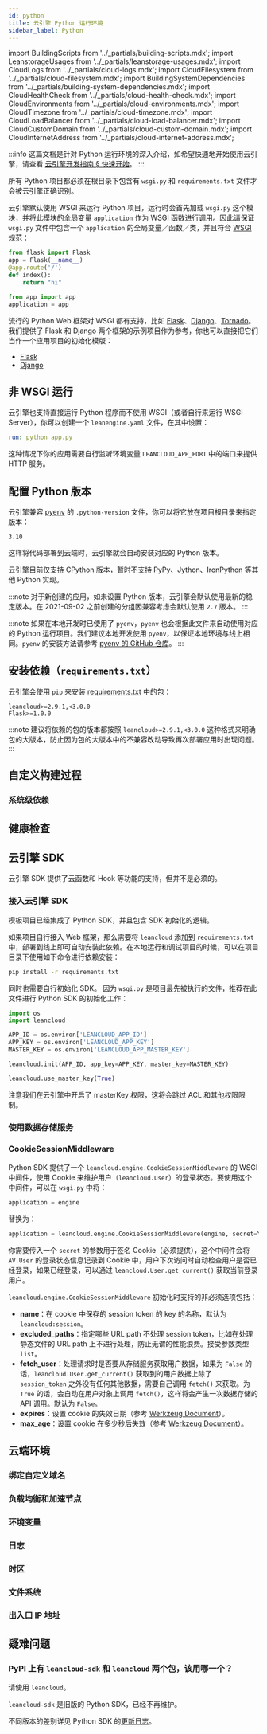 ```yaml
---
id: python
title: 云引擎 Python 运行环境
sidebar_label: Python
---
```


import BuildingScripts from '../_partials/building-scripts.mdx';
import LeanstorageUsages from '../_partials/leanstorage-usages.mdx';
import CloudLogs from '../_partials/cloud-logs.mdx';
import CloudFilesystem from '../_partials/cloud-filesystem.mdx';
import BuildingSystemDependencies from '../_partials/building-system-dependencies.mdx';
import CloudHealthCheck from '../_partials/cloud-health-check.mdx';
import CloudEnvironments from '../_partials/cloud-environments.mdx';
import CloudTimezone from '../_partials/cloud-timezone.mdx';
import CloudLoadBalancer from '../_partials/cloud-load-balancer.mdx';
import CloudCustomDomain from '../_partials/cloud-custom-domain.mdx';
import CloudInternetAddress from '../_partials/cloud-internet-address.mdx';

:::info
这篇文档是针对 Python 运行环境的深入介绍，如希望快速地开始使用云引擎，请查看 [云引擎开发指南 § 快速开始](/sdk/engine/cloud-engine#快速开始)。
:::

所有 Python 项目都必须在根目录下包含有 `wsgi.py` 和 `requirements.txt` 文件才会被云引擎正确识别。

云引擎默认使用 WSGI 来运行 Python 项目，运行时会首先加载 `wsgi.py` 这个模块，并将此模块的全局变量 `application` 作为 WSGI 函数进行调用。因此请保证 `wsgi.py` 文件中包含一个 `application` 的全局变量／函数／类，并且符合 [WSGI 规范](https://www.python.org/dev/peps/pep-0333/)：

```python title='app.py'
from flask import Flask
app = Flask(__name__)
@app.route('/')
def index():
    return "hi"
```

```python title='wsgi.py'
from app import app
application = app
```

流行的 Python Web 框架对 WSGI 都有支持，比如 [Flask](http://flask.pocoo.org)、[Django](https://www.djangoproject.com)、[Tornado](http://www.tornadoweb.org)。我们提供了 Flask 和 Django 两个框架的示例项目作为参考，你也可以直接把它们当作一个应用项目的初始化模版：

- [Flask](https://github.com/leancloud/python-getting-started)
- [Django](https://github.com/leancloud/django-getting-started)

## 非 WSGI 运行
云引擎也支持直接运行 Python 程序而不使用 WSGI（或者自行来运行 WSGI Server），你可以创建一个 `leanengine.yaml` 文件，在其中设置：

```yaml title='leanengine.yaml'
run: python app.py
```

这种情况下你的应用需要自行监听环境变量 `LEANCLOUD_APP_PORT` 中的端口来提供 HTTP 服务。

## 配置 Python 版本
云引擎兼容 [pyenv](https://github.com/pyenv/pyenv) 的 `.python-version` 文件，你可以将它放在项目根目录来指定版本：

```plain title='.python-version'
3.10
```

这样将代码部署到云端时，云引擎就会自动安装对应的 Python 版本。

云引擎目前仅支持 CPython 版本，暂时不支持 PyPy、Jython、IronPython 等其他 Python 实现。

:::note
对于新创建的应用，如未设置 Python 版本，云引擎会默认使用最新的稳定版本。在 2021-09-02 之前创建的分组因兼容考虑会默认使用 `2.7` 版本。
:::

:::note
如果在本地开发时已使用了 `pyenv`，`pyenv` 也会根据此文件来自动使用对应的 Python 运行项目。我们建议本地开发使用 `pyenv`，以保证本地环境与线上相同。`pyenv` 的安装方法请参考 [pyenv 的 GitHub 仓库](https://github.com/pyenv/pyenv)。
:::

## 安装依赖（`requirements.txt`）

云引擎会使用 `pip` 来安装 [requirements.txt](https://pip.pypa.io/en/stable/user_guide/#requirements-files) 中的包：

```plain title='requirements.txt'
leancloud>=2.9.1,<3.0.0
Flask>=1.0.0
```

:::note
建议将依赖的包的版本都按照 `leancloud>=2.9.1,<3.0.0` 这种格式来明确包的大版本，防止因为包的大版本中的不兼容改动导致再次部署应用时出现问题。
:::

## 自定义构建过程

<BuildingScripts />

### 系统级依赖

<BuildingSystemDependencies />

## 健康检查

<CloudHealthCheck />

## 云引擎 SDK
云引擎 SDK 提供了云函数和 Hook 等功能的支持，但并不是必须的。

### 接入云引擎 SDK
模板项目已经集成了 Python SDK，并且包含 SDK 初始化的逻辑。

如果项目自行接入 Web 框架，那么需要将 `leancloud` 添加到 `requirements.txt` 中，部署到线上即可自动安装此依赖。在本地运行和调试项目的时候，可以在项目目录下使用如下命令进行依赖安装：

```sh
pip install -r requirements.txt
```

同时也需要自行初始化 SDK。
因为 `wsgi.py` 是项目最先被执行的文件，推荐在此文件进行 Python SDK 的初始化工作：

```python
import os
import leancloud

APP_ID = os.environ['LEANCLOUD_APP_ID']
APP_KEY = os.environ['LEANCLOUD_APP_KEY']
MASTER_KEY = os.environ['LEANCLOUD_APP_MASTER_KEY']

leancloud.init(APP_ID, app_key=APP_KEY, master_key=MASTER_KEY)

leancloud.use_master_key(True)
```

注意我们在云引擎中开启了 masterKey 权限，这将会跳过 ACL 和其他权限限制。

### 使用数据存储服务

<LeanstorageUsages />

### CookieSessionMiddleware

Python SDK 提供了一个 `leancloud.engine.CookieSessionMiddleware` 的 WSGI 中间件，使用 Cookie 来维护用户（`leancloud.User`）的登录状态。要使用这个中间件，可以在 `wsgi.py` 中将：

```python
application = engine
```

替换为：

```python
application = leancloud.engine.CookieSessionMiddleware(engine, secret=YOUR_APP_SECRET)
```

你需要传入一个 `secret` 的参数用于签名 Cookie（必须提供），这个中间件会将 `AV.User` 的登录状态信息记录到 Cookie 中，用户下次访问时自动检查用户是否已经登录，如果已经登录，可以通过 `leancloud.User.get_current()` 获取当前登录用户。

`leancloud.engine.CookieSessionMiddleware` 初始化时支持的非必须选项包括：

- **name**：在 cookie 中保存的 session token 的 key 的名称，默认为 `leancloud:session`。
- **excluded_paths**：指定哪些 URL path 不处理 session token，比如在处理静态文件的 URL path 上不进行处理，防止无谓的性能浪费。接受参数类型 `list`。
- **fetch_user**：处理请求时是否要从存储服务获取用户数据，如果为 `False` 的话，`leancloud.User.get_current()` 获取到的用户数据上除了 `session_token` 之外没有任何其他数据，需要自己调用 `fetch()` 来获取。为 `True` 的话，会自动在用户对象上调用 `fetch()`，这样将会产生一次数据存储的 API 调用。默认为 `False`。
- **expires**：设置 cookie 的失效日期（参考 [Werkzeug Document](http://werkzeug.pocoo.org/docs/0.12/http/#werkzeug.http.dump_cookie)）。
- **max_age**：设置 cookie 在多少秒后失效（参考 [Werkzeug Document](http://werkzeug.pocoo.org/docs/0.12/http/#werkzeug.http.dump_cookie)）。

## 云端环境

### 绑定自定义域名

<CloudCustomDomain />

### 负载均衡和加速节点

<CloudLoadBalancer only='nodejs' />

### 环境变量

<CloudEnvironments />

### 日志

<CloudLogs only='python' />

### 时区

<CloudTimezone />

### 文件系统

<CloudFilesystem />

### 出入口 IP 地址

<CloudInternetAddress />

## 疑难问题
### PyPI 上有 `leancloud-sdk` 和 `leancloud` 两个包，该用哪一个？

请使用 `leancloud`。

`leancloud-sdk` 是旧版的 Python SDK，已经不再维护。

不同版本的差别详见 Python SDK 的[更新日志](https://github.com/leancloud/python-sdk/blob/master/changelog)。
